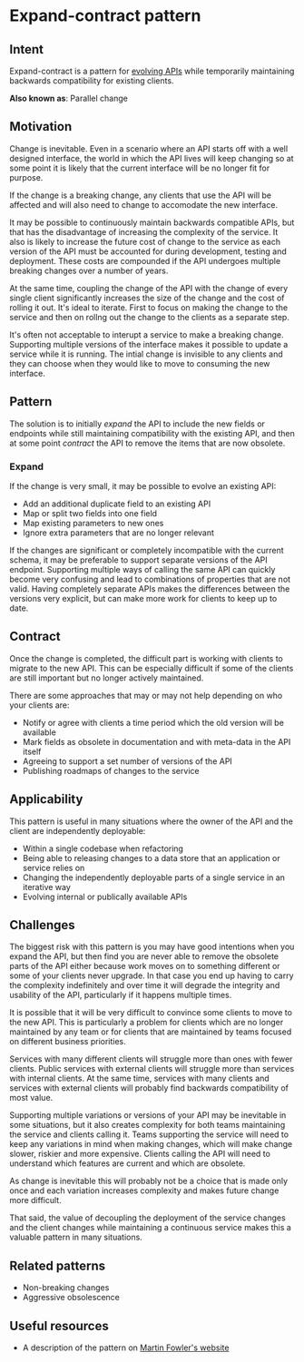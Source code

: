 # Expand-contract pattern

## Intent
Expand-contract is a pattern for [evolving APIs](evolving-apis.md) while temporarily maintaining backwards compatibility for existing clients. 

__Also known as__: Parallel change

## Motivation

Change is inevitable. Even in a scenario where an API starts off with a well designed interface, the world in which the API lives will keep changing so at some point it is likely that the current interface will be no longer fit for purpose. 

If the change is a breaking change, any clients that use the API will be affected and will also need to change to accomodate the new interface.  

It may be possible to continuously maintain backwards compatible APIs, but that has the disadvantage of increasing the complexity of the service. It also is likely to increase the future cost of change to the service as each version of the API must be accounted for during development, testing and deployment. These costs are compounded if the API undergoes multiple breaking changes over a number of years. 

At the same time, coupling the change of the API with the change of every single client significantly increases the size of the change and the cost of rolling it out. It's ideal to iterate. First to focus on making the change to the service and then on rollng out the change to the clients as a separate step.

It's often not acceptable to interupt a service to make a breaking change. Supporting multiple versions of the interface makes it possible to update a service while it is running. The intial change is invisible to any clients and they can choose when they would like to move to consuming the new interface. 

## Pattern

The solution is to initially *expand* the API to include the new fields or endpoints while still maintaining compatibility with the existing API, and then at some point *contract* the API to remove the items that are now obsolete. 

### Expand

If the change is very small, it may be possible to evolve an existing API:

* Add an additional duplicate field to an existing API
* Map or split two fields into one field
* Map existing parameters to new ones
* Ignore extra parameters that are no longer relevant

If the changes are significant or completely incompatible with the current schema, it may be preferable to support separate versions of the API endpoint. Supporting multiple ways of calling the same API can quickly become very confusing and lead to combinations of properties that are not valid. Having completely separate APIs makes the differences between the versions very explicit, but can make more work for clients to keep up to date. 

## Contract

Once the change is completed, the difficult part is working with clients to migrate to the new API. This can be especially difficult if some of the clients are still important but no longer actively maintained. 

There are some approaches that may or may not help depending on who your clients are: 

* Notify or agree with clients a time period which the old version will be available
* Mark fields as obsolete in documentation and with meta-data in the API itself
* Agreeing to support a set number of versions of the API
* Publishing roadmaps of changes to the service

## Applicability

This pattern is useful in many situations where the owner of the API and the client are independently deployable:

* Within a single codebase when refactoring
* Being able to releasing changes to a data store that an application or service relies on
* Changing the independently deployable parts of a single service in an iterative way
* Evolving internal or publically available APIs

## Challenges

The biggest risk with this pattern is you may have good intentions when you expand the API, but then find you are never able to remove the obsolete parts of the API either because work moves on to something different or some of your clients never upgrade. In that case you end up having to carry the complexity indefinitely and over time it will degrade the integrity and usability of the API, particularly if it happens multiple times. 

It is possible that it will be very difficult to convince some clients to move to the new API. This is particularly a problem for clients which are no longer maintained by any team or for clients that are maintained by teams focused on different business priorities. 

Services with many different clients will struggle more than ones with fewer clients. Public services with external clients will struggle more than services with internal clients. At the same time, services with many clients and services with external clients will probably find backwards compatibility of most value. 

Supporting multiple variations or versions of your API may be inevitable in some situations, but it also creates complexity for both teams maintaining the service and clients calling it. Teams supporting the service will need to keep any variations in mind when making changes, which will make change slower, riskier and more expensive. Clients calling the API will need to understand which features are current and which are obsolete. 

As change is inevitable this will probably not be a choice that is made only once and each variation increases complexity and makes future change more difficult. 

That said, the value of decoupling the deployment of the service changes and the client changes while maintaining a continuous service makes this a valuable pattern in many situations. 

## Related patterns

* Non-breaking changes
* Aggressive obsolescence

## Useful resources
* A description of the pattern on [Martin Fowler's website](https://martinfowler.com/bliki/ParallelChange.html)